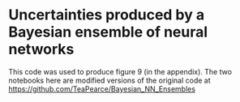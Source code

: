 # Uncertainties produced by a Bayesian ensemble of neural networks

This code was used to produce figure 9 (in the appendix). The two notebooks here are modified versions of the original code at https://github.com/TeaPearce/Bayesian_NN_Ensembles
